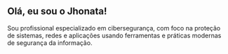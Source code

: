 ## Olá, eu sou o Jhonata!

Sou profissional especializado em cibersegurança, com foco na proteção de sistemas, redes e aplicações usando ferramentas e práticas modernas de segurança da informação.

